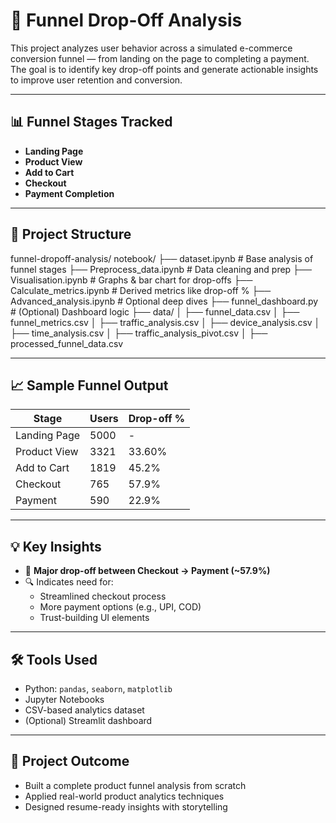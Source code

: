 # 🧪 Funnel Drop-Off Analysis

This project analyzes user behavior across a simulated e-commerce conversion funnel — from landing on the page to completing a payment. The goal is to identify key drop-off points and generate actionable insights to improve user retention and conversion.

---

## 📊 Funnel Stages Tracked

- **Landing Page**
- **Product View**
- **Add to Cart**
- **Checkout**
- **Payment Completion**

---

## 📁 Project Structure

funnel-dropoff-analysis/ notebook/
├── dataset.ipynb # Base analysis of funnel stages
├── Preprocess_data.ipynb # Data cleaning and prep
├── Visualisation.ipynb # Graphs & bar chart for drop-offs
├── Calculate_metrics.ipynb # Derived metrics like drop-off %
├── Advanced_analysis.ipynb # Optional deep dives
├── funnel_dashboard.py # (Optional) Dashboard logic
├── data/
│ ├── funnel_data.csv
│ ├── funnel_metrics.csv
│ ├── traffic_analysis.csv
│ ├── device_analysis.csv
│ ├── time_analysis.csv
│ ├── traffic_analysis_pivot.csv
│ ├── processed_funnel_data.csv




---

## 📈 Sample Funnel Output

| Stage         | Users  | Drop-off % | 
|---------------|------- |------------|
| Landing Page  | 5000   | -          |
| Product View  | 3321   | 33.60%     |
| Add to Cart   | 1819   | 45.2%      |
| Checkout      | 765    | 57.9%      |
| Payment       | 590    | 22.9%      |

---

## 💡 Key Insights

- 🔻 **Major drop-off between Checkout → Payment (~57.9%)**
- 🔍 Indicates need for:
  - Streamlined checkout process
  - More payment options (e.g., UPI, COD)
  - Trust-building UI elements

---

## 🛠️ Tools Used

- Python: `pandas`, `seaborn`, `matplotlib`
- Jupyter Notebooks
- CSV-based analytics dataset
- (Optional) Streamlit dashboard

---

## 📄 Project Outcome

- Built a complete product funnel analysis from scratch
- Applied real-world product analytics techniques
- Designed resume-ready insights with storytelling
